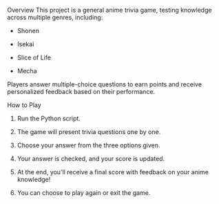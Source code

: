 Overview
This project is a general anime trivia game, testing knowledge across multiple genres, including:

- Shonen

- Isekai

- Slice of Life

- Mecha

Players answer multiple-choice questions to earn points and receive personalized feedback based on their performance.

How to Play
1. Run the Python script.

2. The game will present trivia questions one by one.

3. Choose your answer from the three options given.

4. Your answer is checked, and your score is updated.

5. At the end, you'll receive a final score with feedback on your anime knowledge!

6. You can choose to play again or exit the game.
